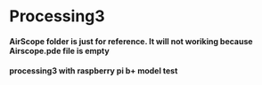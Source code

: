 # Processing3

#### AirScope folder is just for reference. It will not woriking because Airscope.pde file is empty
#### processing3 with raspberry pi b+ model test


